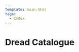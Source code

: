 ```yaml
---
template: main.html
tags:
  - Index
---
```


# Dread Catalogue

<!-- material/tags { scope: true } -->